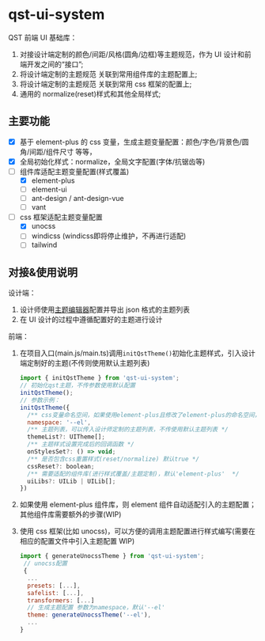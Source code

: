 # qst-ui-system

QST 前端 UI 基础库：

1. 对接设计端定制的颜色/间距/风格(圆角/边框)等主题规范，作为 UI 设计和前端开发之间的“接口”;
2. 将设计端定制的主题规范 关联到常用组件库的主题配置上;
3. 将设计端定制的主题规范 关联到常用 css 框架的配置上;
4. 通用的 normalize(reset)样式和其他全局样式;

## 主要功能

- [x] 基于 element-plus 的 css 变量，生成主题变量配置：颜色/字色/背景色/圆角/间距/组件尺寸 等等，
- [x] 全局初始化样式：normalize，全局文字配置(字体/抗锯齿等)
- [ ] 组件库适配主题变量配置(样式覆盖)
  - [x] element-plus
  - [ ] element-ui
  - [ ] ant-design / ant-design-vue
  - [ ] vant
- [ ] css 框架适配主题变量配置
  - [x] unocss
  - [ ] windicss (windicss即将停止维护，不再进行适配)
  - [ ] tailwind

## 对接&使用说明

设计端：

1. 设计师使用[主题编辑器](https://mutueye.github.io/vite-vue3-scaffold/themeeditor)配置并导出 json 格式的主题列表
2. 在 UI 设计的过程中遵循配置好的主题进行设计

前端：

1. 在项目入口(main.js/main.ts)调用`initQstTheme()`初始化主题样式，引入设计端定制好的主题(不传则使用默认主题列表)

   ```js
   import { initQstTheme } from 'qst-ui-system';
   // 初始化qst主题，不传参数使用默认配置
   initQstTheme();
   // 参数示例：
   initQstTheme({
     /** css变量命名空间，如果使用element-plus且修改了element-plus的命名空间，需要和element-plus统一 */
     namespace: '--el',
     /** 主题列表，可以传入设计师定制的主题列表，不传使用默认主题列表 */
     themeList?: UITheme[];
     /** 主题样式设置完成后的回调函数 */
     onStylesSet?: () => void;
     /** 是否包含css重置样式(reset/normalize) 默认true */
     cssReset?: boolean;
     /** 需要适配的组件库(进行样式覆盖/主题定制)，默认'element-plus'  */
     uiLibs?: UILib | UILib[];
   })
   ```

2. 如果使用 element-plus 组件库，则 element 组件自动适配引入的主题配置；其他组件库需要额外的步骤(WIP)
3. 使用 css 框架(比如 unocss)，可以方便的调用主题配置进行样式编写(需要在相应的配置文件中引入主题配置 WIP)

   ```js
   import { generateUnocssTheme } from 'qst-ui-system';
    // unocss配置
    {
     ...
     presets: [...],
     safelist: [...],
     transformers: [...]
     // 生成主题配置 参数为namespace，默认'--el'
     theme: generateUnocssTheme('--el'),
     ...
   }
   ```

